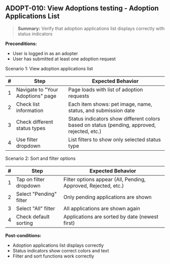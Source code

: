 ## **ADOPT-010:** View Adoptions testing - Adoption Applications List  

> **Summary:** Verify that adoption applications list displays correctly with status indicators  <br>

**Preconditions:**
- User is logged in as an adopter
- User has submitted at least one adoption request

Scenario 1: View adoption applications list

 | # | Step | Expected Behavior | 
 |----|------|-------------------| 
 | 1 | Navigate to "Your Adoptions" page | Page loads with list of adoption requests |
 | 2 | Check list information | Each item shows: pet image, name, status, and submission date |
 | 3 | Check different status types | Status indicators show different colors based on status (pending, approved, rejected, etc.) |
 | 4 | Use filter dropdown | List filters to show only selected status type |

Scenario 2: Sort and filter options

 | # | Step | Expected Behavior | 
 |----|------|-------------------| 
 | 1 | Tap on filter dropdown | Filter options appear (All, Pending, Approved, Rejected, etc.) |
 | 2 | Select "Pending" filter | Only pending applications are shown |
 | 3 | Select "All" filter | All applications are shown again |
 | 4 | Check default sorting | Applications are sorted by date (newest first) |

**Post-conditions:**
 - Adoption applications list displays correctly
 - Status indicators show correct colors and text
 - Filter and sort functions work correctly